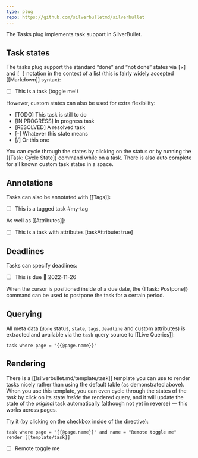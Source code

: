 ```yaml
---
type: plug
repo: https://github.com/silverbulletmd/silverbullet
---
```


The Tasks plug implements task support in SilverBullet.

## Task states
The tasks plug support the standard “done” and “not done” states via `[x]` and `[ ]` notation in the context of a list (this is fairly widely accepted [[Markdown]] syntax):

* [ ] This is a task (toggle me!)

However, custom states can also be used for extra flexibility:

* [TODO] This task is still to do
* [IN PROGRESS] In progress task
* [RESOLVED] A resolved task
* [-] Whatever this state means
* [/] Or this one

You can cycle through the states by clicking on the status or by running the {[Task: Cycle State]} command while on a task. There is also auto complete for all known custom task states in a space.

## Annotations
Tasks can also be annotated with [[Tags]]:

* [ ] This is a tagged task #my-tag

As well as [[Attributes]]:

* [ ] This is a task with attributes [taskAttribute: true]

## Deadlines

Tasks can specify deadlines:

* [ ] This is due 📅 2022-11-26

When the cursor is positioned inside of a due date, the {[Task: Postpone]} command can be used to postpone the task for a certain period.

## Querying
All meta data (`done` status, `state`, `tags`, `deadline` and custom attributes) is extracted and available via the `task` query source to [[Live Queries]]:

```query
task where page = "{{@page.name}}" 
```

## Rendering
There is a [[!silverbullet.md/template/task]] template you can use to render tasks nicely rather than using the default table (as demonstrated above). When you use this template, you can even cycle through the states of the task by click on its state _inside_ the rendered query, and it will update the state of the _original_ task automatically (although not yet in reverse) — this works across pages.

Try it (by clicking on the checkbox inside of the directive):

```query
task where page = "{{@page.name}}" and name = "Remote toggle me" render [[template/task]] 
```

* [ ] Remote toggle me
